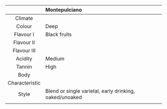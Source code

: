 |  | Montepulciano |
|:---:|:--- |
| Climate |  |
| Colour | Deep |
| Flavour I | Black fruits|
| Flavour II |  | 
| Flavour III |  | 
| Acidity | Medium |
| Tannin | High |
| Body |  |
| Characteristic |  |
| Style| Blend or single varietal, early drinking, oaked/unoaked |
|  |  |